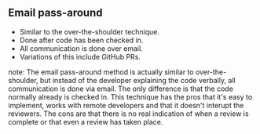 ##  Email pass-around

* Similar to the over-the-shoulder technique.
* Done after code has been checked in.
* All communication is done over email.
* Variations of this include GitHub PRs.

note:
	The email pass-around method is actually similar to over-the-shoulder, but instead of the developer explaining
	the code verbally, all communication is done via email. The only difference is that the code normally already
	is checked in. This technique has the pros that it's easy to implement, works with remote developers and that 
	it doesn't interupt the reviewers. The cons are that there is no real indication of when a review is complete
	or that even a review has taken place.
